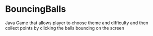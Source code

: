 # BouncingBalls
Java Game that allows player to choose theme and difficulty and then collect points by clicking the balls bouncing on the screen
